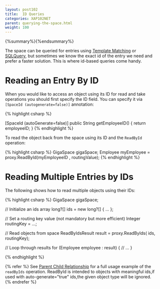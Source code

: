 ```yaml
---
layout: post102
title:  ID Queries
categories: XAP102NET
parent: querying-the-space.html
weight: 100
---
```


{%summary%}{%endsummary%}

The space can be queried for entries using [Template Matching](./query-template-matching.html) or [SQLQuery](./query-sql.html), but sometimes we know the exact id of the entry we need and prefer a faster solution. This is where id-based queries come handy.

# Reading an Entry By ID

When you would like to access an object using its ID for read and take operations you should first specify the ID field. You can specify it via `[SpaceId (autogenerate=false)]` annotation:

{% highlight csharp %}

[SpaceId (autoGenerate=false)]
public String getEmployeeID() {
    return employeeID;
}
{% endhighlight %}

To read the object back from the space using its ID and the `ReadById` operation:

{% highlight csharp %}
GigaSpace gigaSpace;
Employee myEmployee = proxy.ReadById<Employee>(myEmployeeID , routingValue);
{% endhighlight %}

# Reading Multiple Entries by IDs

The following shows how to read multiple objects using their IDs:

{% highlight csharp %}
GigaSpace gigaSpace;

// Initialize an ids array
long?[] ids = new long?[] { ... };

// Set a routing key value (not mandatory but more efficient)
Integer routingKey = ...;

// Read objects from space
ReadByIdsResult<Employee> result = proxy.ReadByIds<Employee>( ids, routingKey);

// Loop through results
for (Employee employee : result) {
  // ...
}

{% endhighlight %}

{% refer %}
See [Parent Child Relationship](/sbp/parent-child-relationship.html) for a full usage example of the `readByIds` operation.
ReadById is intended to objects with meaningful ids,if used with auto-generate="true" ids,the given object type will be ignored.
{% endrefer %}

